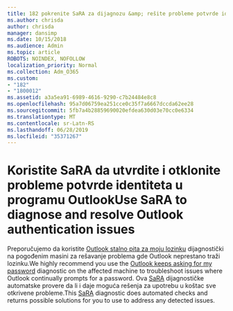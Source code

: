 ```yaml
---
title: 182 pokrenite SaRA za dijagnozu &amp; rešite probleme potvrde identiteta u programu Outlook
ms.author: chrisda
author: chrisda
manager: dansimp
ms.date: 10/15/2018
ms.audience: Admin
ms.topic: article
ROBOTS: NOINDEX, NOFOLLOW
localization_priority: Normal
ms.collection: Adm_O365
ms.custom:
- "182"
- "1800012"
ms.assetid: a3a5ea91-6989-4616-9290-c7b24484e8c8
ms.openlocfilehash: 95a7d06759ea251cce0c35f7a6667dccda62ee28
ms.sourcegitcommit: 5fb7a4b28859690020efdea630d03e70cc0e6334
ms.translationtype: MT
ms.contentlocale: sr-Latn-RS
ms.lasthandoff: 06/28/2019
ms.locfileid: "35371267"
---
```

# <a name="use-sara-to-diagnose-and-resolve-outlook-authentication-issues"></a><span data-ttu-id="3606c-102">Koristite SaRA da utvrdite i otklonite probleme potvrde identiteta u programu Outlook</span><span class="sxs-lookup"><span data-stu-id="3606c-102">Use SaRA to diagnose and resolve Outlook authentication issues</span></span>

<span data-ttu-id="3606c-103">Preporučujemo da koristite [Outlook stalno pita za moju lozinku](https://aka.ms/SaRA-OutlookPwdPrompt-Alchemy) dijagnostički na pogođenim masini za rešavanje problema gde Outlook neprestano traži lozinku.</span><span class="sxs-lookup"><span data-stu-id="3606c-103">We highly recommend you use the [Outlook keeps asking for my password](https://aka.ms/SaRA-OutlookPwdPrompt-Alchemy) diagnostic on the affected machine to troubleshoot issues where Outlook continually prompts for a password.</span></span> <span data-ttu-id="3606c-104">Ova [SaRA](https://diagnostics.office.com/#/) dijagnostičke automatske provere da li i daje moguća rešenja za upotrebu u koštac sve otkrivene probleme.</span><span class="sxs-lookup"><span data-stu-id="3606c-104">This [SaRA](https://diagnostics.office.com/#/) diagnostic does automated checks and returns possible solutions for you to use to address any detected issues.</span></span>
